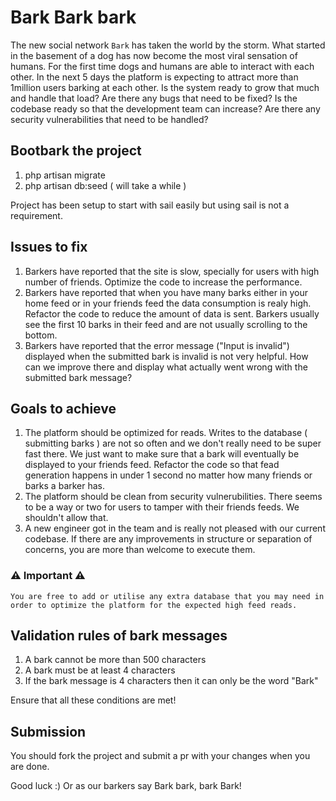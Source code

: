 # Bark Bark bark

The new social network `Bark` has taken the world by the storm. What started in the basement of a dog has now become the most viral sensation of humans.
For the first time dogs and humans are able to interact with each other. In the next 5 days the platform is expecting to attract more than 1million users
barking at each other. Is the system ready to grow that much and handle that load? Are there any bugs that need to be fixed? Is the codebase ready so that the development team can increase? Are there any security vulnerabilities that need to be handled?

## Bootbark the project

1. php artisan migrate
2. php artisan db:seed ( will take a while )

Project has been setup to start with sail easily but using sail is not a requirement.

## Issues to fix 

1. Barkers have reported that the site is slow, specially for users with high number of friends. Optimize the code to increase the performance.
2. Barkers have reported that when you have many barks either in your home feed or in your friends feed the data consumption is realy high. Refactor the code to reduce the amount of data is sent. Barkers usually see the first 10 barks in their feed and are not usually scrolling to the bottom.
3. Barkers have reported that the error message ("Input is invalid") displayed when the submitted bark is invalid is not very helpful. How can we improve there and display what actually went wrong with the submitted bark message?

## Goals to achieve

1. The platform should be optimized for reads. Writes to the database ( submitting barks ) are not so often and we don't really need to be super fast there. We just want to make sure that a bark will eventually be displayed to your friends feed. 
Refactor the code so that fead generation happens in under 1 second no matter how many friends or barks a barker has.
2. The platform should be clean from security vulnerubilities. There seems to be a way or two for users to tamper with their friends feeds. We shouldn't allow that.
3. A new engineer got in the team and is really not pleased with our current codebase. If there are any improvements in structure or separation of concerns, you are more than welcome to execute them.

### ⚠️ Important ⚠️
```
You are free to add or utilise any extra database that you may need in order to optimize the platform for the expected high feed reads.
```

## Validation rules of bark messages

1. A bark cannot be more than 500 characters
2. A bark must be at least 4 characters
3. If the bark message is 4 characters then it can only be the word "Bark"

Ensure that all these conditions are met!


## Submission

You should fork the project and submit a pr with your changes when you are done.

Good luck :)
Or as our barkers say Bark bark, bark Bark!
